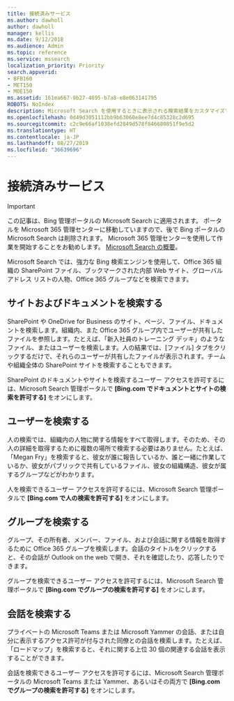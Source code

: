 ```yaml
---
title: 接続済みサービス
ms.author: dawholl
author: dawholl
manager: kellis
ms.date: 9/12/2018
ms.audience: Admin
ms.topic: reference
ms.service: mssearch
localization_priority: Priority
search.appverid:
- BFB160
- MET150
- MOE150
ms.assetid: 161ea667-9b27-4695-b7a8-e8e063141795
ROBOTS: NoIndex
description: Microsoft Search を使用するときに表示される検索結果をカスタマイズする方法について説明します。
ms.openlocfilehash: 0d49d3051112bb9b63060e8ee7d4c85328c2d695
ms.sourcegitcommit: c2c9e66af1038efd2849d578f846680851f9e5d2
ms.translationtype: HT
ms.contentlocale: ja-JP
ms.lasthandoff: 08/27/2019
ms.locfileid: "36639696"
---
```

# <a name="connected-services"></a>接続済みサービス

> [!IMPORTANT]
> この記事は、Bing 管理ポータルの Microsoft Search に適用されます。 ポータルを Microsoft 365 管理センターに移動していますので、後で Bing ポータルの Microsoft Search は削除されます。 Microsoft 365 管理センターを使用して作業を開始することをお勧めします。 [Microsoft Search の概要](overview-microsoft-search.md)。
     
     
Microsoft Search では、強力な Bing 検索エンジンを使用して、Office 365 組織の SharePoint ファイル、ブックマークされた内部 Web サイト、グローバル アドレス リストの人物、Office 365 グループなどを検索できます。
  
## <a name="search-for-sites-and-documents"></a>サイトおよびドキュメントを検索する

SharePoint や OneDrive for Business のサイト、ページ、ファイル、ドキュメントを検索します。組織内、また Office 365 グループ内でユーザーが共有したファイルを参照します。たとえば、「新入社員のトレーニング デッキ」のようなファイル、またはユーザーを検索します。人の結果では、[ファイル] タブをクリックするだけで、それらのユーザーが共有したファイルが表示されます。チームや組織全体の SharePoint サイトを検索することもできます。
  
SharePoint のドキュメントやサイトを検索するユーザー アクセスを許可するには、Microsoft Search 管理ポータルで **[Bing.com でドキュメントとサイトの検索を許可する]** をオンにします。 
  
## <a name="search-for-people"></a>ユーザーを検索する

人の検索では、組織内の人物に関する情報をすべて取得します。そのため、その人の詳細を取得するために複数の場所で検索する必要はありません。たとえば、「Megan Fry」を検索すると、彼女が誰に報告しているか、誰と一緒に作業しているか、彼女がパブリックで共有しているファイル、彼女の組織構造、彼女が属するグループなどがわかります。
  
人を検索できるユーザー アクセスを許可するには、Microsoft Search 管理ポータルで **[Bing.com で人の検索を許可する]** をオンにします。 
  
## <a name="search-for-groups"></a>グループを検索する

グループ、その所有者、メンバー、ファイル、および会話に関する情報を取得するために Office 365 グループを検索します。会話のタイトルをクリックすると、その会話が Outlook on the web で開き、それを確認したり、応答したりできます。
  
グループを検索できるユーザー アクセスを許可するには、Microsoft Search 管理ポータルで **[Bing.com でグループの検索を許可する]** をオンにします。 
  
## <a name="search-for-conversations"></a>会話を検索する

プライベートの Microsoft Teams または Microsoft Yammer の会話、または自分に表示するアクセス許可が付与された同僚との会話を検索します。たとえば、「ロードマップ」を検索すると、それに関する上位 30 個の関連する会話を表示することができます。
  
会話を検索できるユーザー アクセスを許可するには、Microsoft Search 管理ポータルの Microsoft Teams または Yammer、あるいはその両方で **[Bing.com でグループの検索を許可する]** をオンにします。 

  

